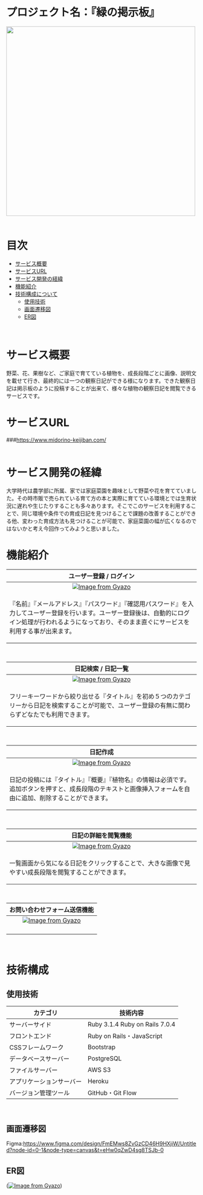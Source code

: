 # プロジェクト名：『緑の掲示板』
<img width="500" src="ogp.jpg"><br>
<br>

# 目次
- [サービス概要](#-サービス概要)
- [サービスURL](#-サービスurl)
- [サービス開発の経緯](#-サービス開発の経緯)
- [機能紹介](#-機能紹介)
- [技術構成について](#-技術構成について)
  - [使用技術](#使用技術)
  - [画面遷移図](#画面遷移図)
  - [ER図](#ER図)
<br>

# サービス概要
野菜、花、果樹など、ご家庭で育てている植物を、成長段階ごとに画像、説明文を載せて行き、最終的には一つの観察日記ができる様になります。できた観察日記は掲示板のように投稿することが出来て、様々な植物の観察日記を閲覧できるサービスです。
<br>

# サービスURL
###https://www.midorino-keijiban.com/<br>
<br>

# サービス開発の経緯
大学時代は農学部に所属、家では家庭菜園を趣味として野菜や花を育てていました。その時市販で売られている育て方の本と実際に育てている環境とでは生育状況に遅れや生じたりすることも多々あります。そこでこのサービスを利用することで、同じ環境や条件での育成日記を見つけることで課題の改善することができる他、変わった育成方法も見つけることが可能で、家庭菜園の幅が広くなるのではないかと考え今回作ってみようと思いました。
<br>

# 機能紹介
| ユーザー登録 / ログイン |
| :---: | 
| [![Image from Gyazo](https://i.gyazo.com/cb69e9b5a8189c573679418be7c5874f.png)](https://gyazo.com/cb69e9b5a8189c573679418be7c5874f)|
| <p align="left">『名前』『メールアドレス』『パスワード』『確認用パスワード』を入力してユーザー登録を行います。ユーザー登録後は、自動的にログイン処理が行われるようになっており、そのまま直ぐにサービスを利用する事が出来ます。</p> |
<br>

| 日記検索 / 日記一覧 |
| :---: | 
| [![Image from Gyazo](https://i.gyazo.com/5d6d9da8e88ccd8dfdfcbeddc0089b91.png)](https://gyazo.com/5d6d9da8e88ccd8dfdfcbeddc0089b91)|
| <p align="left">フリーキーワードから絞り出せる『タイトル』を初め５つのカテゴリーから日記を検索することが可能で、ユーザー登録の有無に関わらずどなたでも利用できます。</p> |
<br>

| 日記作成 |
| :---: | 
| [![Image from Gyazo](https://i.gyazo.com/5e53cdaad91f1eddde1e7807f67227c5.gif)](https://gyazo.com/5e53cdaad91f1eddde1e7807f67227c5)|
| <p align="left">日記の投稿には『タイトル』『概要』『植物名』の情報は必須です。追加ボタンを押すと、成長段階のテキストと画像挿入フォームを自由に追加、削除することができます。</p> |
<br>

| 日記の詳細を閲覧機能 |
| :---: | 
| [![Image from Gyazo](https://i.gyazo.com/3c09f5267da7798f75b7289b4cbe3414.png)](https://gyazo.com/3c09f5267da7798f75b7289b4cbe3414)|
| <p align="left">一覧画面から気になる日記をクリックすることで、大きな画像で見やすい成長段階を閲覧することができます。</p> |
<br>

| お問い合わせフォーム送信機能 |
| :---: | 
| [![Image from Gyazo](https://i.gyazo.com/2afc0ba0bc558235bd51d07cdc497e7f.png)](https://gyazo.com/2afc0ba0bc558235bd51d07cdc497e7f)|
| <p align="left"></p> |
<br>

# 技術構成

## 使用技術
| カテゴリ | 技術内容 |
| --- | --- | 
| サーバーサイド | Ruby 3.1.4 Ruby on Rails 7.0.4|
| フロントエンド | Ruby on Rails・JavaScript |
| CSSフレームワーク | Bootstrap |
| データベースサーバー | PostgreSQL |
| ファイルサーバー | AWS S3 |
| アプリケーションサーバー | Heroku |
| バージョン管理ツール | GitHub・Git Flow |
<br>

## 画面遷移図
Figma:https://www.figma.com/design/FmEMws8ZvGzCD46H9HXjiW/Untitled?node-id=0-1&node-type=canvas&t=eHw0qZwD4sg8TSJb-0
<br>

## ER図
([![Image from Gyazo](https://i.gyazo.com/7ea966361619d459bf9ef57ba0f91b55.png)](https://gyazo.com/7ea966361619d459bf9ef57ba0f91b55))
<br>